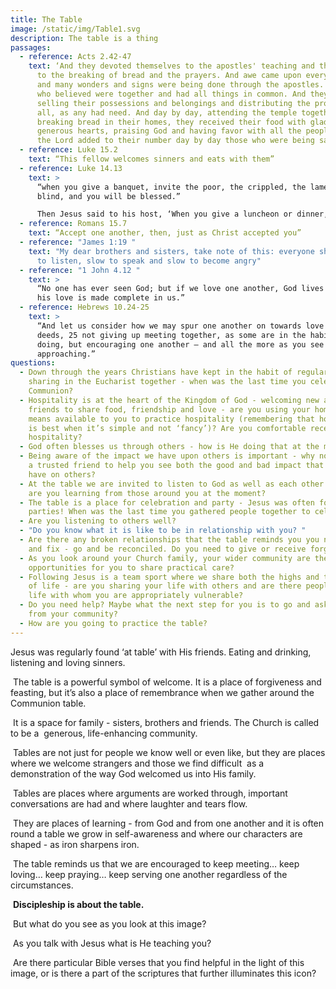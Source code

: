 ```yaml
---
title: The Table
image: /static/img/Table1.svg
description: The table is a thing
passages:
  - reference: Acts 2.42-47
    text: ‘And they devoted themselves to the apostles' teaching and the fellowship,
      to the breaking of bread and the prayers. And awe came upon every soul,
      and many wonders and signs were being done through the apostles. And all
      who believed were together and had all things in common. And they were
      selling their possessions and belongings and distributing the proceeds to
      all, as any had need. And day by day, attending the temple together and
      breaking bread in their homes, they received their food with glad and
      generous hearts, praising God and having favor with all the people. And
      the Lord added to their number day by day those who were being saved.’
  - reference: Luke 15.2
    text: “This fellow welcomes sinners and eats with them”
  - reference: Luke 14.13
    text: >
      “when you give a banquet, invite the poor, the crippled, the lame, the
      blind, and you will be blessed.”

      Then Jesus said to his host, ‘When you give a luncheon or dinner, do not invite your friends, your brothers or sisters, your relatives, or your rich neighbours; if you do, they may invite you back and so you will be repaid. But when you give a banquet, invite the poor, the crippled, the lame, the blind, and you will be blessed. Although they cannot repay you, you will be repaid at the resurrection of the righteous.’
  - reference: Romans 15.7
    text: “Accept one another, then, just as Christ accepted you”
  - reference: "James 1:19 "
    text: "My dear brothers and sisters, take note of this: everyone should be quick
      to listen, slow to speak and slow to become angry"
  - reference: "1 John 4.12 "
    text: >
      “No one has ever seen God; but if we love one another, God lives in us and
      his love is made complete in us.”
  - reference: Hebrews 10.24-25
    text: >
      “And let us consider how we may spur one another on towards love and good
      deeds, 25 not giving up meeting together, as some are in the habit of
      doing, but encouraging one another – and all the more as you see the Day
      approaching.”
questions:
  - Down through the years Christians have kept in the habit of regularly
    sharing in the Eucharist together - when was the last time you celebrated
    Communion?
  - Hospitality is at the heart of the Kingdom of God - welcoming new and old
    friends to share food, friendship and love - are you using your home or the
    means available to you to practice hospitality (remembering that hospitality
    is best when it’s simple and not ‘fancy’)? Are you comfortable receiving
    hospitality?
  - God often blesses us through others - how is He doing that at the moment?
  - Being aware of the impact we have upon others is important - why not invite
    a trusted friend to help you see both the good and bad impact that you can
    have on others?
  - At the table we are invited to listen to God as well as each other - what
    are you learning from those around you at the moment?
  - The table is a place for celebration and party - Jesus was often found at
    parties! When was the last time you gathered people together to celebrate?
  - Are you listening to others well?
  - "Do you know what it is like to be in relationship with you? "
  - Are there any broken relationships that the table reminds you you need to go
    and fix - go and be reconciled. Do you need to give or receive forgiveness?
  - As you look around your Church family, your wider community are there
    opportunities for you to share practical care?
  - Following Jesus is a team sport where we share both the highs and the lows
    of life - are you sharing your life with others and are there people in your
    life with whom you are appropriately vulnerable?
  - Do you need help? Maybe what the next step for you is to go and ask for help
    from your community?
  - How are you going to practice the table?
---
```

Jesus was regularly found ‘at table’ with His friends. Eating and drinking, listening and loving sinners.

 The table is a powerful symbol of welcome. It is a place of forgiveness and feasting, but it’s also a place of remembrance when we gather around the Communion table.

 It is a space for family - sisters, brothers and friends. The Church is called to be a  generous, life-enhancing community.

 Tables are not just for people we know well or even like, but they are places where we welcome strangers and those we find difficult  as a demonstration of the way God welcomed us into His family.

 Tables are places where arguments are worked through, important conversations are had and where laughter and tears flow.

 They are places of learning - from God and from one another and it is often round a table we grow in self-awareness and where our characters are shaped - as iron sharpens iron. 

 The table reminds us that we are encouraged to keep meeting… keep loving… keep praying… keep serving one another regardless of the circumstances.

 **Discipleship is about the table.**

 But what do you see as you look at this image? 

 As you talk with Jesus what is He teaching you? 

 Are there particular Bible verses that you find helpful in the light of this image, or is there a part of the scriptures that further illuminates this icon?